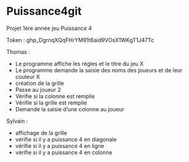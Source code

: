 # Puissance4git
Projet 1ère année jeu Puissance 4


Token : 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

Thomas : 
- Le programme affiche les règles et le titre du jeu  X
- Le programme demande la saisie des noms des joueurs et de leur couleur	X
- création de la grille
- Passe au joueur 2
- Vérifie si la colonne est remplie
- Vérifie si la grille est remplie
- Demande la saisie d’une colonne au joueur

Sylvain : 
- affichage de la grille
- vérifie si il y a puissance 4 en diagonale
- vérifie si il y a puissance 4 en ligne
- vérifie si il y a puissance 4 en colonne

